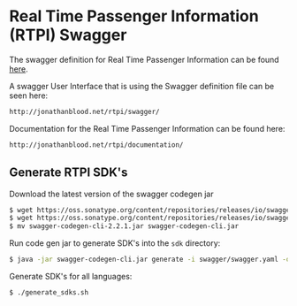 # Real Time Passenger Information (RTPI) Swagger

The swagger definition for Real Time Passenger Information can be found [here](swagger/swagger.yaml).

A swagger User Interface that is using the Swagger definition file can be seen here:

```bash
http://jonathanblood.net/rtpi/swagger/
```

Documentation for the Real Time Passenger Information can be found here:

```bash
http://jonathanblood.net/rtpi/documentation/
```

## Generate RTPI SDK's
Download the latest version of the swagger codegen jar

```bash
$ wget https://oss.sonatype.org/content/repositories/releases/io/swagger/swagger-codegen-cli/<version>/swagger-codegen-cli-<version>.jar
$ wget https://oss.sonatype.org/content/repositories/releases/io/swagger/swagger-codegen-cli/2.2.1/swagger-codegen-cli-2.2.1.jar
$ mv swagger-codegen-cli-2.2.1.jar swagger-codegen-cli.jar
```

Run code gen jar to generate SDK's into the ```sdk``` directory:
```bash
$ java -jar swagger-codegen-cli.jar generate -i swagger/swagger.yaml -o sdk -l java
```

Generate SDK's for all languages:

```bash
$ ./generate_sdks.sh
```

